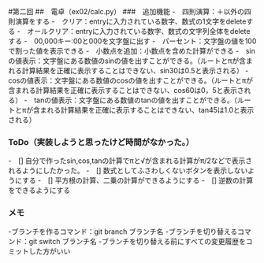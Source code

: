 #第二回
##　電卓（ex02/calc.py）
###　追加機能
-　四則演算：＋以外の四則演算をする
-　クリア：entryに入力されている数字、数式の1文字をdeleteする
-　オールクリア：entryに入力されている数字、数式の文字列全体をdeleteする
-　00,000キー:00と000を文字盤に出す
-　パーセント：文字盤の値を100で割った値を表示できる
-　小数点を追加：小数点を含めた計算ができる
-　sinの値表示：文字盤にある数値のsinの値を出すことができる。（ルートとπが含まれる計算結果を正確に表示することはできない、sin30は0.5と表示される）
-　cosの値表示：文字盤にある数値のcosの値を出すことができる。（ルートとπが含まれる計算結果を正確に表示することはできない、cos60は0，5と表示される）
-　tanの値表示：文字盤にある数値のtanの値を出すことができる。（ルートとπが含まれる計算結果を正確に表示することはできない、tan45は1.0と表示される）

### ToDo（実装しようと思ったけど時間がなかった。）
-　[] 自分で作ったsin,cos,tanの計算でπと√が含まれる計算がπ/2などで表示されるようにしたかった。
-　[] 数式としてふさわしくないボタンを表示しないようにする
-　[] 平方根の計算、二乗の計算ができるようにする
-　[] 逆数の計算をできるようにする
### メモ
-ブランチを作るコマンド：git branch ブランチ名
-ブランチを切り替えるコマンド：git switch ブランチ名
-ブランチを切り替える前にすべての変更履歴をコミットした方がいい

